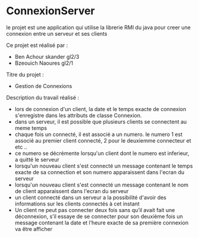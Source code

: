 # ConnexionServer
le projet est une application qui utilise la librerie RMI du java pour creer une connexion entre un serveur et ses clients 

Ce projet est réalisé par : 
-	 Ben Achour skander gl2/3
-  Bzeouich Naoures  gl2/1 

Titre du projet : 
- Gestion de Connexions
  
Description du travail réalisé : 
- lors de connexion d'un client, la date et le temps exacte de connexion s'enregistre dans les attributs de classe Connexion.
- dans un serveur, il est possible que plusieurs clients se connectent au meme temps
- chaque fois un connecté, il est associé a un numero. le numero 1 est associé au premier client connecté, 2 pour le deuxiemme connecteur et etc ..
- ce numero se décrémente lorsqu'un client dont le numero est inferieur, a quitté le serveur  
- lorsqu'un nouveau client s'est connecté un message contenant le temps exacte de sa connection et son numero apparaissent dans l'ecran du serveur
- lorsqu'un nouveau client s'est connecté un message contenant le nom de client apparaissent dans l'ecran du serveur
- un client connecté dans un serveur a la possibilité d'avoir des informations sur les clients connectés à cet instant
-	Un client ne peut pas connecter deux fois sans qu’il avait fait une déconnexion, s’il essaye de se connecter pour son deuxième fois un message contenant la date et l’heure exacte de sa première connexion va être afficher  
